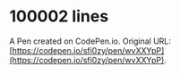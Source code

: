 # 100002 lines

A Pen created on CodePen.io. Original URL: [https://codepen.io/sfi0zy/pen/wvXXYpP](https://codepen.io/sfi0zy/pen/wvXXYpP).

